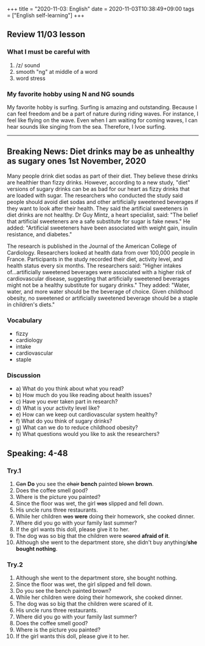 +++
title =  "2020-11-03: English"
date = 2020-11-03T10:38:49+09:00
tags = ["English self-learning"]
+++

## Review 11/03 lesson

### What I must be careful with

1. /z/ sound
2. smooth "ng" at middle of a word
3. word stress

### My favorite hobby using N and NG sounds

My favorite hobby is surfing.
Surfing is amazing and outstanding.
Because I can feel freedom and be a part of nature during riding waves.
For instance, I feel like flying on the wave. 
Even when I am waiting for coming waves, I can hear sounds like singing from the sea.
Therefore, I lvoe surfing.

- - -

## Breaking News: Diet drinks may be as unhealthy as sugary ones 1st November, 2020

Many people drink diet sodas as part of their diet. They believe these drinks are healthier than fizzy drinks.  However, according to a new study, "diet" versions of sugary drinks can be as bad for our heart as fizzy drinks that are loaded with sugar. The researchers who conducted the study said people should avoid diet sodas and other artificially sweetened beverages if they want to look after their health. They said the artificial sweeteners in diet drinks are not healthy. Dr Guy Mintz, a heart specialist, said: "The belief that artificial sweeteners are a safe substitute for sugar is fake news." He added: "Artificial sweeteners have been associated with weight gain, insulin resistance, and diabetes."

The research is published in the Journal of the American College of Cardiology. Researchers looked at health data from over 100,000 people in France.  Participants in the study recorded their diet, activity level, and health status every six months. The researchers said: "Higher intakes of...artificially sweetened beverages were associated with a higher risk of cardiovascular disease, suggesting that artificially sweetened beverages might not be a healthy substitute for sugary drinks." They added: "Water, water, and more water should be the beverage of choice. Given childhood obesity, no sweetened or artificially sweetened beverage should be a staple in children's diets."

### Vocabulary

* fizzy
* cardiology
* intake
* cardiovascular
* staple

### Discussion

* a) What do you think about what you read?
* b) How much do you like reading about health issues?
* c) Have you ever taken part in research?
* d) What is your activity level like?
* e) How can we keep out cardiovascular system healthy?
* f) What do you think of sugary drinks?
* g) What can we do to reduce childhood obesity?
* h) What questions would you like to ask the researchers?

## Speaking: 4-48

### Try.1

1. ~~Can~~ **Do** you see the ~~chair~~ **bench** painted ~~blown~~ **brown**.
2. Does the coffee smell good?
3. Where is the picture you painted?
4. Since the floor was wet, the girl ~~was~~ slipped and fell down.
5. His uncle runs three restaurants.
6. While her children ~~was~~ **were** doing their homework, she cooked dinner.
7. Where did you go with your family last summer?
8. If the girl wants this doll, please give it to her.
9. The dog was so big that the children were ~~scared~~ **afraid of it**.
10. Although she went to the department store, she didn't buy anything/**she bought nothing**.

### Try.2

1. Although she went to the department store, she bought nothing.
2. Since the floor was wet, the girl slipped and fell down.
3. Do you see the bench painted brown?
4. While her children were doing their homework, she cooked dinner.
5. The dog was so big that the children were scared of it.
6. His uncle runs three restaurants.
7. Where did you go with your family last summer?
8. Does the coffee smell good?
9. Where is the picture you painted?
10. If the girl wants this doll, please give it to her.
